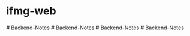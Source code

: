 # ifmg-web
#   B a c k e n d - N o t e s  
 #   B a c k e n d - N o t e s  
 #   B a c k e n d - N o t e s  
 #   B a c k e n d - N o t e s  
 